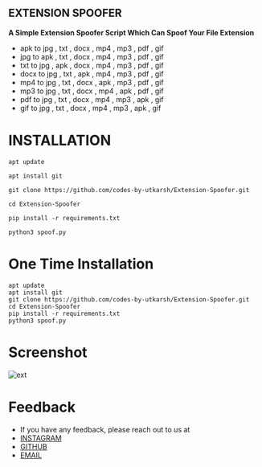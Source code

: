 ## EXTENSION SPOOFER

 **A Simple Extension Spoofer Script Which Can Spoof Your File Extension**

-  apk to jpg , txt , docx , mp4 , mp3 , pdf , gif
-  jpg to apk , txt , docx , mp4 , mp3 , pdf , gif
-  txt to jpg , apk , docx , mp4 , mp3 , pdf , gif
-  docx to jpg , txt , apk , mp4 , mp3 , pdf , gif
-  mp4 to jpg , txt , docx , apk , mp3 , pdf , gif
-  mp3 to jpg , txt , docx , mp4 , apk , pdf , gif
-  pdf to jpg , txt , docx , mp4 , mp3 , apk , gif
-  gif to jpg , txt , docx , mp4 , mp3 , apk , gif

  
# INSTALLATION

```
apt update
```
```
apt install git
```
```
git clone https://github.com/codes-by-utkarsh/Extension-Spoofer.git
```
```
cd Extension-Spoofer
```
```
pip install -r requirements.txt
```
```
python3 spoof.py
```

# One Time Installation

```
apt update
apt install git
git clone https://github.com/codes-by-utkarsh/Extension-Spoofer.git
cd Extension-Spoofer
pip install -r requirements.txt
python3 spoof.py
```

# Screenshot
![ext](https://github.com/user-attachments/assets/d95225a1-dd58-4024-8646-12b4c8f1f113)

# Feedback

- If you have any feedback, please reach out to us at
-  [INSTAGRAM](https://instagram.com/_.dri.zzle._)
-  [GITHUB](https://github.com/codes-by-utkarsh)
-  [EMAIL](mailto:usrivastava2011@gmail.com)


